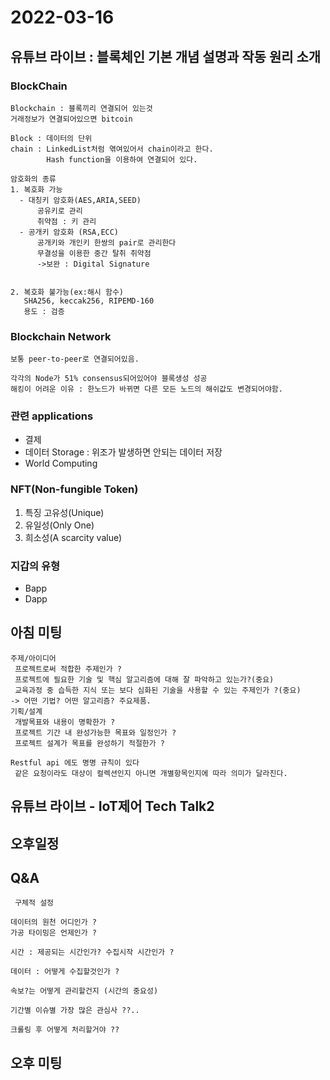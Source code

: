 # 2022-03-16

## 유튜브 라이브 : 블록체인 기본 개념 설명과 작동 원리 소개

### BlockChain

```
Blockchain : 블록끼리 연결되어 있는것 
거래정보가 연결되어있으면 bitcoin 

Block : 데이터의 단위
chain : LinkedList처럼 엮여있어서 chain이라고 한다.
        Hash function을 이용하여 연결되어 있다.
        
암호화의 종류 
1. 복호화 가능 
  - 대칭키 암호화(AES,ARIA,SEED)
      공유키로 관리
      취약점 : 키 관리 
  - 공개키 암호화 (RSA,ECC)
      공개키와 개인키 한쌍의 pair로 관리한다
      무결성을 이용한 중간 탈취 취약점 
      ->보완 : Digital Signature
             

2. 복호화 불가능(ex:해시 함수) 
   SHA256, keccak256, RIPEMD-160
   용도 : 검증
```

### Blockchain Network

```
보통 peer-to-peer로 연결되어있음. 

각각의 Node가 51% consensus되어있어야 블록생성 성공 
해킹이 어려운 이유 : 한노드가 바뀌면 다른 모든 노드의 해쉬값도 변경되어야함.
```

### 관련 applications

- 결제
- 데이터 Storage : 위조가 발생하면 안되는 데이터 저장
- World Computing

### NFT(Non-fungible Token)

1. 특징 고유성(Unique)
2. 유일성(Only One)
3. 희소성(A scarcity value)

### 지갑의 유형

- Bapp
- Dapp



## 아침 미팅

```
주제/아이디어
 프로젝트로써 적합한 주제인가 ? 
 프로젝트에 필요한 기술 및 핵심 알고리즘에 대해 잘 파악하고 있는가?(중요)
 교육과정 중 습득한 지식 또는 보다 심화된 기술을 사용할 수 있는 주제인가 ?(중요) 
-> 어떤 기법? 어떤 알고리즘? 주요제품.
기획/설계
 개발목표와 내용이 명확한가 ? 
 프로젝트 기간 내 완성가능한 목표와 일정인가 ? 
 프로젝트 설계가 목표를 완성하기 적절한가 ? 
 
Restful api 에도 명명 규칙이 있다
 같은 요청이라도 대상이 컬렉션인지 아니면 개별항목인지에 따라 의미가 달라진다.
```





## 유튜브 라이브 - IoT제어 Tech Talk2



## 오후일정

## Q&A



```
 구체적 설정 

데이터의 원천 어디인가 ? 
가공 타이밍은 언제인가 ? 

시간 : 제공되는 시간인가? 수집시작 시간인가 ? 

데이터 : 어떻게 수집할것인가 ? 

속보?는 어떻게 관리할건지 (시간의 중요성)

기간별 이슈별 가장 많은 관심사 ??..

크롤링 후 어떻게 처리할거야 ??
```

## 오후 미팅

```
```


